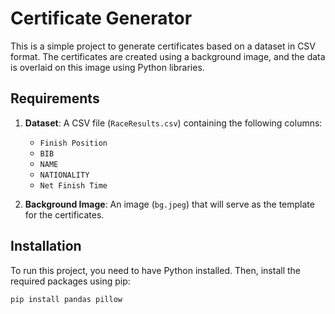# Certificate Generator

This is a simple project to generate certificates based on a dataset in CSV format. The certificates are created using a background image, and the data is overlaid on this image using Python libraries.

## Requirements

1. **Dataset**: A CSV file (`RaceResults.csv`) containing the following columns:
   - `Finish Position`
   - `BIB`
   - `NAME`
   - `NATIONALITY`
   - `Net Finish Time`

2. **Background Image**: An image (`bg.jpeg`) that will serve as the template for the certificates.

## Installation

To run this project, you need to have Python installed. Then, install the required packages using pip:

```bash
pip install pandas pillow

